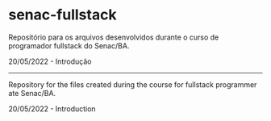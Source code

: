 # senac-fullstack
Repositório para os arquivos desenvolvidos durante o curso de programador fullstack do Senac/BA.

20/05/2022 - Introdução

------
Repository for the files created during the course for fullstack programmer ate Senac/BA.

20/05/2022 - Introduction
